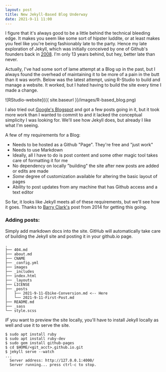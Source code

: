 ```yaml
---
layout: post
title: New Jekyll-Based Blog Underway
date: 2021-9-11 11:00
---
```


I figure that it's always good to be a little behind the technical bleeding edge. It makes you seem like some sort of hipster luddite, or at least makes you feel like you're being fashionably late to the party.  Hence my late exploration of Jekyll, which was initially conceived by one of Github's founders back in [2008](https://tom.preston-werner.com/2008/11/17/blogging-like-a-hacker.html).  I'm only 13 years behind, but hey, better late than never.

Actually, I've had some sort of lame attempt at a Blog up in the past, but I always found the overhead of maintaining it to be more of a pain in the butt than it was worth.  Below was the latest attempt, using R-Studio to build and manage a website.  It worked, but I hated having to build the site every time I made a change.

![RStudio-website]({{ site.baseurl }}/images/R-based_blog.png)

I also tried out [Google's Blogspot](https://lagerratrobe.blogspot.com/) and got a few posts going in it, but it took more work than I wanted to commit to and it lacked the conceptual simplicity I was looking for.  We'll see how Jekyll does, but already I like what I'm seeing.

A few of my requirements for a Blog:

* Needs to be hosted as a Github "Page".  They're free and "just work"
* Needs to use Markdown
* Ideally, all I have to do is post content and some other magic tool takes care of formatting it for me
* No dependency on locally "building" the site after new posts are added or edits are made
* _Some_ degree of customization available for altering the basic layout of pages
* Ability to post updates from any machine that has Github access and a text editor

So far, it looks like Jekyll meets all of these requirements, but we'll see how it goes.  Thanks to [Barry Clark's](https://www.smashingmagazine.com/2014/08/build-blog-jekyll-github-pages/) post from 2014 for getting this going.

### Adding posts:

Simply add markdown docs into the site.  GitHub will automatically take care of building the Jekyll site and posting it in your github.io page.

```
.
├── 404.md
├── about.md
├── CNAME
├── _config.yml
├── images
├── _includes
├── index.html
├── _layouts
├── LICENSE
├── _posts
│   ├── 2021-9-11-Ebike-Conversion.md <-- Here
│   └── 2021-9-11-First-Post.md
├── README.md
├── _sass
└── style.scss
```

*IF* you want to preview the site locally, you'll have to install Jekyll locally as well and use it to serve the site.

```
$ sudo apt install ruby
$ sudo apt install ruby-dev
$ sudo gem install github-pages
$ cd $HOME/<git_acct>.github.io.git
$ jekyll serve --watch
...
  Server address: http://127.0.0.1:4000/
  Server running... press ctrl-c to stop.
```

